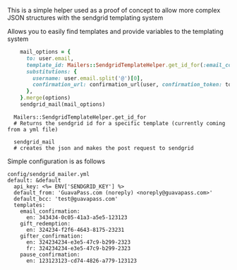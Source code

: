 This is a simple helper used as a proof of concept to allow more complex JSON structures with the sendgrid templating system

Allows you to easily find templates and provide variables to the templating system


```ruby
    mail_options = {
      to: user.email,
      template_id: Mailers::SendgridTemplateHelper.get_id_for(:email_confirmation, user.locale),
      substitutions: {
        username: user.email.split('@')[0],
        confirmation_url: confirmation_url(user, confirmation_token: token || user.confirmation_token),
      },
    }.merge(options)
    sendgrid_mail(mail_options)
```

```
  Mailers::SendgridTemplateHelper.get_id_for
  # Returns the sendgrid id for a specific template (currently coming from a yml file)
```

```
  sendgrid_mail
  # creates the json and makes the post request to sendgrid
```


Simple configuration is as follows
```
config/sendgrid_mailer.yml
default: &default
  api_key: <%= ENV['SENDGRID_KEY'] %>
  default_from: 'GuavaPass.com (noreply) <noreply@guavapass.com>'
  default_bcc: 'test@guavapass.com'
  templates:
    email_confirmation:
      en: 343434-0c05-41a3-a5e5-123123
    gift_redemption:
      en: 324234-f2f6-4643-8175-23231
    gifter_confirmation:
      en: 324234234-e3e5-47c9-b299-2323
      fr: 324234234-e3e5-47c9-b299-2323
    pause_confirmation:
      en: 123123123-cd74-4826-a779-123123
```
